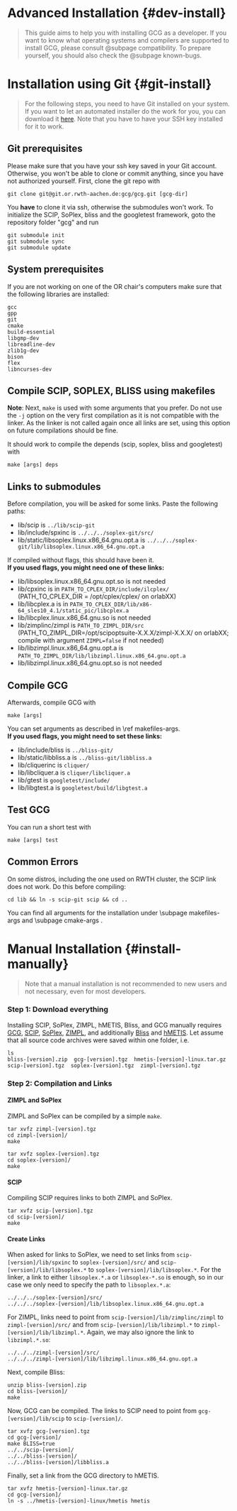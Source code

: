 # Advanced Installation {#dev-install}
> This guide aims to help you with installing GCG as a developer. If you want to know what operating systems and compilers are
> supported to install GCG, please consult @subpage compatibility. To prepare yourself, you should also check the @subpage known-bugs.

# Installation using Git {#git-install}
> For the following steps, you need to have Git installed on your system. If you want to let an automated installer
> do the work for you, you can download it <a href="../installGCG.sh">here</a>. Note that you have to have your SSH key installed for it to work.

## Git prerequisites
Please make sure that you have your ssh key saved in your Git account. Otherwise, you won't be able to
clone or commit anything, since you have not authorized yourself.
First, clone the git repo with

    git clone git@git.or.rwth-aachen.de:gcg/gcg.git [gcg-dir]

You **have** to clone it via ssh, otherwise the submodules won't work.
To initialize the SCIP, SoPlex, bliss and the googletest framework, goto the repository folder "gcg" and run

    git submodule init
    git submodule sync
    git submodule update

## System prerequisites
If you are not working on one of the OR chair's computers make sure that the following libraries are installed:

```or
gcc
gpp
git
cmake
build-essential
libgmp-dev
libreadline-dev
zlib1g-dev
bison
flex
libncurses-dev
```

## Compile SCIP, SOPLEX, BLISS using makefiles
**Note**: Next, ```make``` is used with some arguments that you prefer. Do not use the ```-j``` option on the very first compilation as it is not compatible with the linker. As the linker is not called again once all links are set, using this option on future compilations should be fine.

It should work to compile the depends (scip, soplex, bliss and googletest) with

    make [args] deps

## Links to submodules
Before compilation, you will be asked for some links. Paste the following paths:
 * lib/scip is `../lib/scip-git`
 * lib/include/spxinc is `../../../soplex-git/src/`
 * lib/static/libsoplex.linux.x86_64.gnu.opt.a is `../../../soplex-git/lib/libsoplex.linux.x86_64.gnu.opt.a`

If compiled without flags, this should have been it.<br>
**If you used flags, you might need one of these links:**
 * lib/libsoplex.linux.x86_64.gnu.opt.so is not needed
 * lib/cpxinc is in `PATH_TO_CPLEX_DIR/include/ilcplex/` (PATH_TO_CPLEX_DIR = /opt/cplex/cplex/ on orlabXX)
 * lib/libcplex.a is in `PATH_TO_CPLEX_DIR/lib/x86-64_sles10_4.1/static_pic/libcplex.a`
 * lib/libcplex.linux.x86_64.gnu.so is not needed
 * lib/zimplinc/zimpl is `PATH_TO_ZIMPL_DIR/src` (PATH_TO_ZIMPL_DIR=/opt/scipoptsuite-X.X.X/zimpl-X.X.X/ on orlabXX; compile with argument `ZIMPL=false` if not needed)
 * lib/libzimpl.linux.x86_64.gnu.opt.a is `PATH_TO_ZIMPL_DIR/lib/libzimpl.linux.x86_64.gnu.opt.a`
 * lib/libzimpl.linux.x86_64.gnu.opt.so is not needed

## Compile GCG
Afterwards, compile GCG with

    make [args]

You can set arguments as described in \ref makefiles-args. <br>
**If you used flags, you might need to set these links:**
 * lib/include/bliss is `../bliss-git/`
 * lib/static/libbliss.a is `../bliss-git/libbliss.a`
 * lib/cliquerinc is `cliquer/`
 * lib/libcliquer.a is `cliquer/libcliquer.a`
 * lib/gtest is `googletest/include/`
 * lib/libgtest.a is `googletest/build/libgtest.a`

## Test GCG
You can run a short test with

    make [args] test


## Common Errors
On some distros, including the one used on RWTH cluster, the SCIP link does not work. Do this before compiling:

    cd lib && ln -s scip-git scip && cd ..

You can find all arguments for the installation under \subpage makefiles-args and \subpage cmake-args .

# Manual Installation {#install-manually}
> Note that a manual installation is not recommended to new users and not necessary, even for most developers.

### Step 1: Download everything
Installing SCIP, SoPlex, ZIMPL, hMETIS, Bliss, and GCG manually requires <a href="http://www.or.rwth-aachen.de/gcg">GCG</a>, <a href="http://scip.zib.de/">SCIP</a>, <a href="http://soplex.zib.de/">SoPlex</a>, <a href="http://zimpl.zib.de/">ZIMPL</a>, and additionally <a href="http://www.tcs.hut.fi/Software/bliss/">Bliss</a> and <a href="http://glaros.dtc.umn.edu/gkhome/metis/hmetis/overview">hMETIS</a>. Let assume that all source code archives were saved within one folder, i.e.

    ls
    bliss-[version].zip  gcg-[version].tgz  hmetis-[version]-linux.tar.gz  scip-[version].tgz  soplex-[version].tgz  zimpl-[version].tgz


### Step 2: Compilation and Links
#### ZIMPL and SoPlex
ZIMPL and SoPlex can be compiled by a simple `make`.

    tar xvfz zimpl-[version].tgz
    cd zimpl-[version]/
    make

    tar xvfz soplex-[version].tgz
    cd soplex-[version]/
    make

#### SCIP
Compiling SCIP requires links to both ZIMPL and SoPlex.

    tar xvfz scip-[version].tgz
    cd scip-[version]/
    make

#### Create Links
When asked for links to SoPlex, we need to set links from `scip-[version]/lib/spxinc` to `soplex-[version]/src/` and `scip-[version]/lib/libsoplex.*` to `soplex-[version]/lib/libsoplex.*`. For the linker, a link to either `libsoplex.*.a` or `libsoplex-*.so` is enough, so in our case we only need to specify the path to `libsoplex.*.a`:

    ../../../soplex-[version]/src/
    ../../../soplex-[version]/lib/libsoplex.linux.x86_64.gnu.opt.a

For ZIMPL, links need to point from `scip-[version]/lib/zimplinc/zimpl` to `zimpl-[version]/src/` and from `scip-[version]/lib/libzimpl.*` to `zimpl-[version]/lib/libzimpl.*`. Again, we may also ignore the link to `libzimpl.*.so`:

    ../../../zimpl-[version]/src/
    ../../../zimpl-[version]/lib/libzimpl.linux.x86_64.gnu.opt.a


Next, compile Bliss:

    unzip bliss-[version].zip
    cd bliss-[version]/
    make

Now, GCG can be compiled. The links to SCIP need to point from `gcg-[version]/lib/scip` to `scip-[version]/`.

    tar xvfz gcg-[version].tgz
    cd gcg-[version]/
    make BLISS=true
    ../../scip-[version]/
    ../../bliss-[version]/
    ../../bliss-[version]/libbliss.a

Finally, set a link from the GCG directory to hMETIS.

    tar xvfz hmetis-[version]-linux.tar.gz
    cd gcg-[version]/
    ln -s ../hmetis-[version]-linux/hmetis hmetis
